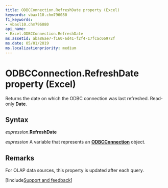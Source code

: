 ```yaml
---
title: ODBCConnection.RefreshDate property (Excel)
keywords: vbaxl10.chm796080
f1_keywords:
- vbaxl10.chm796080
api_name:
- Excel.ODBCConnection.RefreshDate
ms.assetid: aba86ae7-f160-6d41-f2f4-17fcac66972f
ms.date: 05/01/2019
ms.localizationpriority: medium
---
```



# ODBCConnection.RefreshDate property (Excel)

Returns the date on which the ODBC connection was last refreshed. Read-only **Date**.


## Syntax

_expression_.**RefreshDate**

_expression_ A variable that represents an **[ODBCConnection](Excel.ODBCConnection.md)** object.


## Remarks

For OLAP data sources, this property is updated after each query.




[!include[Support and feedback](~/includes/feedback-boilerplate.md)]